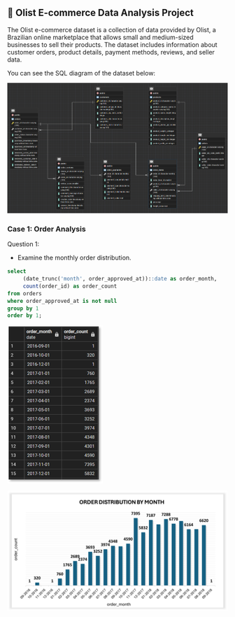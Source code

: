 ## 🚀 Olist E-commerce Data Analysis Project

The Olist e-commerce dataset is a collection of data provided by Olist, a Brazilian online marketplace that allows small and medium-sized businesses to sell their products. The dataset includes information about customer orders, product details, payment methods, reviews, and seller data.

You can see the SQL diagram of the dataset below:

![alt text](https://github.com/hilalguleryuz/postgresql_olist_data_analysis_project/blob/main/Olist_ERD_diagram.png)

### Case 1: Order Analysis
Question 1:
- Examine the monthly order distribution.

```sql
select
     (date_trunc('month', order_approved_at))::date as order_month,
     count(order_id) as order_count
from orders
where order_approved_at is not null
group by 1
order by 1;
```
![alt text](https://github.com/hilalguleryuz/postgresql_olist_data_analysis_project/blob/main/Screenshots/Case1/Case1-Q1.png)

![alt text](https://github.com/hilalguleryuz/postgresql_olist_data_analysis_project/blob/main/Screenshots/Case1/Case1-Q1-G.png)
